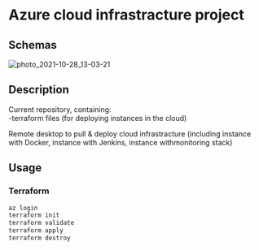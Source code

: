 # Azure cloud infrastracture project

## Schemas

![photo_2021-10-28_13-03-21](/uploads/91010b7ffdf4b5b5ac63d6f0b1b0142a/photo_2021-10-28_13-03-21.jpg)

## Description

Current repository, containing:  
-terraform files (for deploying instances in the cloud)  

Remote desktop to pull & deploy cloud infrastracture
(including instance with Docker, instance with Jenkins, instance withmonitoring stack)

## Usage

### Terraform

```bash
az login
terraform init
terraform validate
terraform apply
terraform destroy
```
